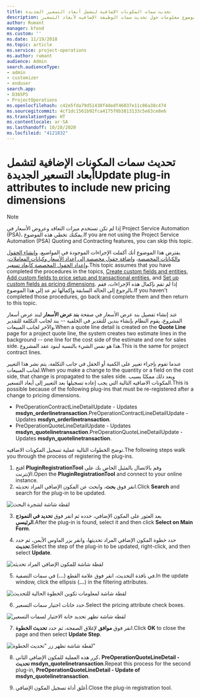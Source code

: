```yaml
---
title: تحديث سمات المكونات الإضافية لتشمل أبعاد التسعير الجديدة
description: يقدم هذا الموضوع معلومات حول تحديث سمات الوظيفة الإضافيه لأبعاد التسعير.
author: Rumant
manager: kfend
ms.custom: ''
ms.date: 11/19/2018
ms.topic: article
ms.service: project-operations
ms.author: rumant
audience: Admin
search.audienceType:
- admin
- customizer
- enduser
search.app:
- D365PS
- ProjectOperations
ms.openlocfilehash: c42e5fda79d51430f4dedf46037e11c86a38c474
ms.sourcegitcommit: 4cf1dc1561b92fca4175f0b3813133c5e63ce8e6
ms.translationtype: HT
ms.contentlocale: ar-SA
ms.lasthandoff: 10/28/2020
ms.locfileid: "4121832"
---
```

# <a name="update-plug-in-attributes-to-include-new-pricing-dimensions"></a><span data-ttu-id="c77fc-103">تحديث سمات المكونات الإضافية لتشمل أبعاد التسعير الجديدة</span><span class="sxs-lookup"><span data-stu-id="c77fc-103">Update plug-in attributes to include new pricing dimensions</span></span>

> [!NOTE]
> <span data-ttu-id="c77fc-104">إذا لم تكن تستخدم ميزات التعاقد وعروض الأسعار في Project Service Automation (PSA)، يمكنك تخطي هذه الموضوع.</span><span class="sxs-lookup"><span data-stu-id="c77fc-104">If you are not using the Project Service Automation (PSA) Quoting and Contracting features, you can skip this topic.</span></span>

<span data-ttu-id="c77fc-105">يفترض هذا الموضوع أنك أكملت الإجراءات الموجودة في المواضيع، و[إنشاء الحقول والكيانات المخصصة](create-custom-fields-entities.md)، و[إضافة حقول مخصصة إلى إعداد الأسعار وكيانات المعاملات](field-references.md)، و[إعداد الحقول المخصصة كأبعاد تسعير](set-up-pricing-dimensions.md).</span><span class="sxs-lookup"><span data-stu-id="c77fc-105">This topic assumes that you have completed the procedures in the topics, [Create custom fields and entities](create-custom-fields-entities.md), [Add custom fields to price setup and transactional entities](field-references.md), and [Set up custom fields as pricing dimensions](set-up-pricing-dimensions.md).</span></span> <span data-ttu-id="c77fc-106">إذا لم تقم بإكمال هذه الإجراءات، فقم بالرجوع إلى الحالة السابقة وإكمالها ثم عد إلى هذا الموضوع.</span><span class="sxs-lookup"><span data-stu-id="c77fc-106">If you haven't completed those procedures, go back and complete them and then return to this topic.</span></span>

<span data-ttu-id="c77fc-107">عند إنشاء تفصيل بند عرض الأسعار في صفحة **بند عرض الأسعار** لبند عرض أسعار المشروع، يقوم النظام بإنشاء بندين للتقدير في الخلفية -- بند لجانب التكلفة للتقدير والآخر لجانب المبيعات.</span><span class="sxs-lookup"><span data-stu-id="c77fc-107">When a quote line detail is created on the **Quote Line** page for a project quote line, the system creates two estimate lines in the background -- one line for the cost side of the estimate and one for sales side.</span></span> <span data-ttu-id="c77fc-108">هذا هو نفس الشيء بالنسبة لبنود عقد المشروع.</span><span class="sxs-lookup"><span data-stu-id="c77fc-108">This is the same  for project contract lines.</span></span>

<span data-ttu-id="c77fc-109">عندما تقوم بإجراء تغيير على الكمية أو الحقل في جانب التكلفة، يتم نشر هذا التغيير لجانب المبيعات.</span><span class="sxs-lookup"><span data-stu-id="c77fc-109">When you make a change to the quantity or a field on the cost side, that change is propagated to the sales side.</span></span> <span data-ttu-id="c77fc-110">ويعد ذلك ممكنًا بسبب المكونات الاضافيه التالية التي يجب إعاده تسجيلها بعد التغيير إلى أبعاد التسعير.</span><span class="sxs-lookup"><span data-stu-id="c77fc-110">This is possible because of the following plug-ins that must be re-registered after a change to pricing dimensions.</span></span>

- <span data-ttu-id="c77fc-111">PreOperationContractLineDetailUpdate - Updates **msdyn_orderlinetransaction**.</span><span class="sxs-lookup"><span data-stu-id="c77fc-111">PreOperationContractLineDetailUpdate - Updates **msdyn_orderlinetransaction**.</span></span>
- <span data-ttu-id="c77fc-112">PreOperationQuoteLineDetailUpdate - Updates **msdyn_quotelinetransaction**.</span><span class="sxs-lookup"><span data-stu-id="c77fc-112">PreOperationQuoteLineDetailUpdate - Updates **msdyn_quotelinetransaction**.</span></span>

<span data-ttu-id="c77fc-113">توضح الخطوات التالية عملية تسجيل المكونات الاضافيه.</span><span class="sxs-lookup"><span data-stu-id="c77fc-113">The following steps walk you through the process of registering the plug-ins.</span></span>

1. <span data-ttu-id="c77fc-114">افتح **PluginRegistrationTool** وقم بالاتصال بالمثيل الخاص بك على الإنترنت.</span><span class="sxs-lookup"><span data-stu-id="c77fc-114">Open the **PluginRegistrationTool** and connect to your online instance.</span></span>
2. <span data-ttu-id="c77fc-115">انقر فوق **بحث**، وابحث عن المكون الإضافي المراد تحديثه.</span><span class="sxs-lookup"><span data-stu-id="c77fc-115">Click **Search** and search for the plug-in to be updated.</span></span>

 ![لقطة شاشة لشجرة البحث](media/PRT-1.png)

3. <span data-ttu-id="c77fc-117">بعد العثور على المكون الإضافي، حدده ثم انقر فوق **تحديد في النموذج الرئيسي**.</span><span class="sxs-lookup"><span data-stu-id="c77fc-117">After the plug-in is found, select it and then click **Select on Main Form**.</span></span>

4. <span data-ttu-id="c77fc-118">حدد خطوة المكون الإضافي المراد تحديثها، وانقر بزر الماوس الأيمن، ثم حدد **تحديث**.</span><span class="sxs-lookup"><span data-stu-id="c77fc-118">Select the step of the plug-in to be updated, right-click, and then select **Update**.</span></span>

 ![لقطة شاشة للمكون الإضافي المراد تحديثه](media/PRT-2.png)
 
5. <span data-ttu-id="c77fc-120">في نافذة التحديث، انقر فوق علامة القطع (**...**) في سمات التصفية.</span><span class="sxs-lookup"><span data-stu-id="c77fc-120">In the update window, click the ellipsis (**...**) in the filtering attributes.</span></span>

 ![لقطة شاشة لمعلومات تكوين الخطوة الحالية للتحديث](media/PRT-3.png)
 
6. <span data-ttu-id="c77fc-122">حدد خانات اختيار سمات التسعير.</span><span class="sxs-lookup"><span data-stu-id="c77fc-122">Select the pricing attribute check boxes.</span></span>

 ![لقطة شاشة تظهر تحديد خانة الاختيار لسمات التسعير](media/PRT-4.png)

7. <span data-ttu-id="c77fc-124">انقر فوق **موافق** لإغلاق الصفحة، ثم حدد **تحديث الخطوة**.</span><span class="sxs-lookup"><span data-stu-id="c77fc-124">Click **OK** to close the page and then select **Update Step**.</span></span>

 ![لقطة شاشة تظهر زر "تحديث الخطوة"](media/PRT-5.png)
 
8. <span data-ttu-id="c77fc-126">كرر هذه العملية للمكون الإضافي الثاني، **PreOperationQuoteLineDetail - تحديث msdyn_quotelinetransaction**.</span><span class="sxs-lookup"><span data-stu-id="c77fc-126">Repeat this process for the second plug-in, **PreOperationQuoteLineDetail - Update of msdyn_quotelinetransaction**.</span></span>

9. <span data-ttu-id="c77fc-127">أغلق أداة تسجيل المكون الإضافي.</span><span class="sxs-lookup"><span data-stu-id="c77fc-127">Close the plug-in registration tool.</span></span>

